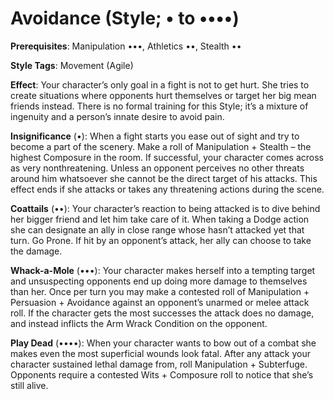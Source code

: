# Avoidance (Style; • to ••••) 
**Prerequisites**: Manipulation •••, Athletics ••, Stealth •• 

**Style Tags**: Movement (Agile) 

**Effect**: Your character’s only goal in a fight is not to get hurt. She tries to create situations where opponents hurt themselves or target her big mean friends instead. There is no formal training for this Style; it’s a mixture of ingenuity and a person’s innate desire to avoid pain. 

**Insignificance** (•): When a fight starts you ease out of sight and try to become a part of the scenery. Make a roll of Manipulation + Stealth – the highest Composure in the room. If successful, your character comes across as very nonthreatening. Unless an opponent perceives no other threats around him whatsoever she cannot be the direct target of his attacks. This effect ends if she attacks or takes any threatening actions during the scene. 

**Coattails** (••): Your character’s reaction to being attacked is to dive behind her bigger friend and let him take care of it. When taking a Dodge action she can designate an ally in close range whose hasn’t attacked yet that turn. Go Prone. If hit by an opponent’s attack, her ally can choose to take the damage. 

**Whack-a-Mole** (•••): Your character makes herself into a tempting target and unsuspecting opponents end up doing more damage to themselves than her. Once per turn you may make a contested roll of Manipulation + Persuasion + Avoidance against an opponent’s unarmed or melee attack roll. If the character gets the most successes the attack does no damage, and instead inflicts the Arm Wrack Condition on the opponent. 

**Play Dead** (••••): When your character wants to bow out of a combat she makes even the most superficial wounds look fatal. After any attack your character sustained lethal damage from, roll Manipulation + Subterfuge. Opponents require a contested Wits + Composure roll to notice that she’s still alive.